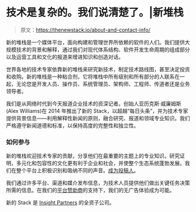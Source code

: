 # 技术是复杂的。我们说清楚了。|新堆栈

> 原文：<https://thenewstack.io/about-and-contact-info/>

新的堆栈是一个媒体平台，面向构建和管理世界所依赖的软件的人们。我们提供大规模技术的背景和解释，通过我们对现代体系结构、软件开发生命周期的组成部分以及运营工具和文化的报道来增进知识和创造对话。

世界各地的技术专家依靠新的堆栈来研究新技术，制定技术路线图，甚至决定投资和收购。新的堆栈是一种粘合剂，它将堆栈中所有级别和所有部分的人联系在一起，无论您是开发人员、操作员、系统管理员、架构师、工程师、传道者还是业务领导者。

我们是从网络时代到今天报道企业技术的资深记者。创始人亚历克斯·威廉姆斯(Alex Williams)在 2014 年推出了新的 Stack，以超越“每日头条”，并为技术专家提供背景信息——利用解释性新闻的原则，融合研究、报道和领域专业知识。我们严格遵守新闻道德和标准，以保持高度的完整性和独立性。

### 如何参与

新的堆栈欢迎技术专家的贡献，分享他们在最重要的主题上的专业知识。研究证明，多元化和包容性的文化更有利于企业和社会，并使整个生态系统蓬勃发展。我们在整个平台上积极识别和吸纳不同的声音。[成为投稿人](/contributions/)。

我们通过许多平台、渠道和媒介发布信息，为技术人员提供他们做出关键任务决策所需的信息。在我们的[平台赞助商](/sponsors/)的支持下，我们的无广告体验成为可能。

新的 Stack 是 [Insight Partners](https://www.insightpartners.com/) 的全资子公司。
